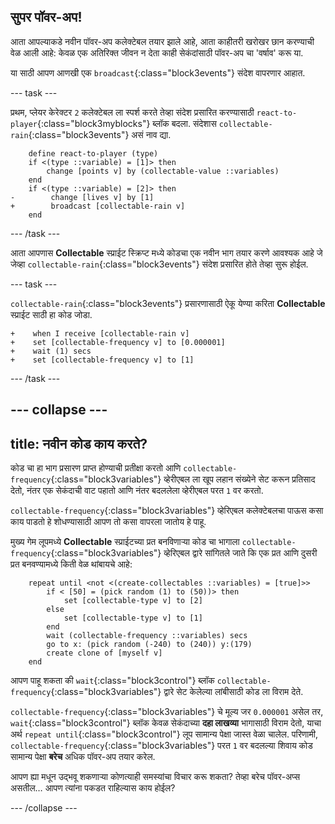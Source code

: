 ## सुपर पॉवर-अप!

आता आपल्याकडे नवीन पॉवर-अप कलेक्टेबल तयार झाले आहे, आता काहीतरी खरोखर छान करण्याची वेळ आली आहे: केवळ एक अतिरिक्त जीवन न देता काही सेकंदांसाठी पॉवर-अप चा 'वर्षाव' करू या.

या साठी आपण आणखी एक `broadcast`{:class="block3events"} संदेश वापरणार आहात.

--- task ---

प्रथम, प्लेयर केरेक्टर `2` कलेक्टेबल ला स्पर्श करते तेव्हा संदेश प्रसारित करण्यासाठी `react-to-player`{:class="block3myblocks"} ब्लॉक बदला. संदेशास `collectable-rain`{:class="block3events"} असं नाव द्या.

```blocks3
    define react-to-player (type)
    if <(type ::variable) = [1]> then
        change [points v] by (collectable-value ::variables)
    end
    if <(type ::variable) = [2]> then
-        change [lives v] by [1]    
+        broadcast [collectable-rain v]
    end
```

--- /task ---

आता आपणास **Collectable** स्प्राईट स्क्रिप्ट मध्ये कोडचा एक नवीन भाग तयार करणे आवश्यक आहे जे जेव्हा `collectable-rain`{:class="block3events"} संदेश प्रसारित होते तेव्हा सुरू होईल.

--- task ---

`collectable-rain`{:class="block3events"} प्रसारणासाठी ऐकू येण्या करिता **Collectable** स्प्राईट साठी हा कोड जोडा.

```blocks3
+    when I receive [collectable-rain v]
+    set [collectable-frequency v] to [0.000001]
+    wait (1) secs
+    set [collectable-frequency v] to [1]
```

--- /task ---

--- collapse ---
---
title: नवीन कोड काय करते?
---

कोड चा हा भाग प्रसारण प्राप्त होण्याची प्रतीक्षा करतो आणि `collectable-frequency`{:class="block3variables"} व्हेरीएबल ला खूप लहान संख्येने सेट करून प्रतिसाद देतो, नंतर एक सेकंदाची वाट पहातो आणि नंतर बदललेला व्हेरीएबल परत `1` वर करतो.

`collectable-frequency`{:class="block3variables"} व्हेरिएबल कलेक्टेबलचा पाऊस कसा काय पाडतो हे शोधण्यासाठी आपण तो कसा वापरला जातोय हे पाहू.

मुख्य गेम लूपमध्ये **Collectable** स्प्राईटच्या प्रत बनविणार्‍या कोड चा भागाला `collectable-frequency`{:class="block3variables"} व्हेरिएबल द्वारे सांगितले जाते कि एक प्रत आणि दुसरी प्रत बनवण्यामध्ये किती वेळ थांबायचे आहे:

```blocks3
    repeat until <not <(create-collectables ::variables) = [true]>>
        if < [50] = (pick random (1) to (50))> then
            set [collectable-type v] to [2]
        else
            set [collectable-type v] to [1]
        end
        wait (collectable-frequency ::variables) secs
        go to x: (pick random (-240) to (240)) y:(179)
        create clone of [myself v]
    end
```

आपण पाहू शकता की `wait`{:class="block3control"} ब्लॉक `collectable-frequency`{:class="block3variables"} द्वारे सेट केलेल्या लांबीसाठी कोड ला विराम देते.

`collectable-frequency`{:class="block3variables"} चे मूल्य जर `0.000001` असेल तर, `wait`{:class="block3control"} ब्लॉक केवळ सेकंदाच्या **दहा लाखव्या** भागासाठी विराम देतो, याचा अर्थ `repeat until`{:class="block3control"} लूप सामान्य पेक्षा जास्त वेळा चालेल. परिणामी, `collectable-frequency`{:class="block3variables"} परत `1` वर बदलल्या शिवाय कोड सामान्य पेक्षा **बरेच** अधिक पॉवर-अप तयार करेल.

आपण ह्या मधून उद्भवू शकणाऱ्या कोणत्याही समस्यांचा विचार करू शकता? तेव्हा बरेच पॉवर-अप्स असतील… आपण त्यांना पकडत राहिल्यास काय होईल?

--- /collapse ---
